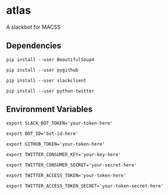 # atlas
A slackbot for MACSS

## Dependencies

`pip install --user BeautifulSoup4`

`pip install --user pygithub`

`pip install --user slackclient`

`pip install --user python-twitter`

## Environment Variables

`export SLACK_BOT_TOKEN='your-token-here'`

`export BOT_ID='bot-id-here'`

`export GITHUB_TOKEN='your-token-here'`

`export TWITTER_CONSUMER_KEY='your-key-here'`

`export TWITTER_CONSUMER_SECRET='your-secret-here'`

`export TWITTER_ACCESS_TOKEN='your-token-here'`

`export TWITTER_ACCESS_TOKEN_SECRET='your-token-secret-here'`